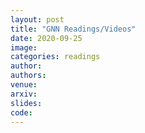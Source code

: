 ```yaml
---
layout: post
title: "GNN Readings/Videos"
date: 2020-09-25
image: 
categories: readings
author:
authors:
venue:
arxiv:
slides:
code:
---
```

